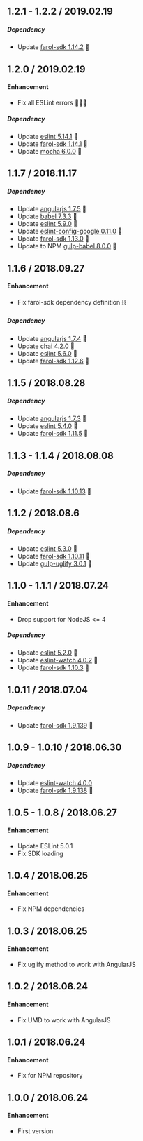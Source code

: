 ## 1.2.1 - 1.2.2 / 2019.02.19

##### Dependency

- Update [farol-sdk 1.14.2](https://bitbucket.org/menvia/farol-sdk-javascript/src/master/CHANGELOG.md) 🚀

## 1.2.0 / 2019.02.19
#### Enhancement
- Fix all ESLint errors 👨🏻‍🚒

##### Dependency
- Update [eslint 5.14.1](https://github.com/eslint/eslint/releases) 🚀
- Update [farol-sdk 1.14.1](https://bitbucket.org/menvia/farol-sdk-javascript/src/master/CHANGELOG.md) 🚀
- Update [mocha 6.0.0](https://github.com/mochajs/mocha/releases) 🚀

## 1.1.7 / 2018.11.17
##### Dependency
- Update [angularjs 1.7.5](https://github.com/angular/angular.js/blob/master/CHANGELOG.md) 🚀
- Update [babel 7.3.3](https://github.com/babel/babel/releases) 🚀
- Update [eslint 5.9.0](https://github.com/eslint/eslint/releases) 🚀
- Update [eslint-config-google 0.11.0](https://github.com/google/eslint-config-google/releases) 🚀
- Update [farol-sdk 1.13.0](https://bitbucket.org/menvia/farol-sdk-javascript/src/master/CHANGELOG.md) 🚀
- Update to NPM [gulp-babel 8.0.0](https://github.com/babel/gulp-babel/releases) 🚀

## 1.1.6 / 2018.09.27
#### Enhancement
- Fix farol-sdk dependency definition ⛓

##### Dependency
- Update [angularjs 1.7.4](https://github.com/angular/angular.js/blob/master/CHANGELOG.md) 🚀
- Update [chai 4.2.0](https://github.com/chaijs/chai/releases) 🚀
- Update [eslint 5.6.0](https://github.com/eslint/eslint/releases) 🚀
- Update [farol-sdk 1.12.6](https://bitbucket.org/menvia/farol-sdk-javascript/src/master/CHANGELOG.md) 🚀

## 1.1.5 / 2018.08.28
##### Dependency
- Update [angularjs 1.7.3](https://github.com/angular/angular.js/blob/master/CHANGELOG.md) 🚀
- Update [eslint 5.4.0](https://github.com/eslint/eslint/releases) 🚀
- Update [farol-sdk 1.11.5](https://bitbucket.org/menvia/farol-sdk-javascript/src/master/CHANGELOG.md) 🚀

## 1.1.3 - 1.1.4 / 2018.08.08
##### Dependency
- Update [farol-sdk 1.10.13](https://bitbucket.org/menvia/farol-sdk-javascript/src/master/CHANGELOG.md) 🚀

## 1.1.2 / 2018.08.6
##### Dependency
- Update [eslint 5.3.0](https://github.com/eslint/eslint/releases) 🚀
- Update [farol-sdk 1.10.11](https://bitbucket.org/menvia/farol-sdk-javascript/src/master/CHANGELOG.md) 🚀
- Update [gulp-uglify 3.0.1](https://github.com/terinjokes/gulp-uglify/releases) 🚀

## 1.1.0 - 1.1.1 / 2018.07.24
#### Enhancement
- Drop support for NodeJS <= 4

##### Dependency
- Update [eslint 5.2.0](https://github.com/eslint/eslint/releases) 🚀
- Update [eslint-watch 4.0.2](https://github.com/rizowski/eslint-watch/releases) 🚀
- Update [farol-sdk 1.10.3](https://bitbucket.org/menvia/farol-sdk-javascript/src/master/CHANGELOG.md) 🚀

## 1.0.11 / 2018.07.04
##### Dependency
- Update [farol-sdk 1.9.139](https://bitbucket.org/menvia/farol-sdk-javascript/src/master/CHANGELOG.md) 🚀

## 1.0.9 - 1.0.10 / 2018.06.30
##### Dependency
- Update [eslint-watch 4.0.0](https://github.com/rizowski/eslint-watch/releases)
- Update [farol-sdk 1.9.138](https://bitbucket.org/menvia/farol-sdk-javascript/src/master/CHANGELOG.md) 🚀

## 1.0.5 - 1.0.8 / 2018.06.27
#### Enhancement
- Update ESLint 5.0.1
- Fix SDK loading

## 1.0.4 / 2018.06.25
#### Enhancement
- Fix NPM dependencies

## 1.0.3 / 2018.06.25
#### Enhancement
- Fix uglify method to work with AngularJS

## 1.0.2 / 2018.06.24
#### Enhancement
- Fix UMD to work with AngularJS

## 1.0.1 / 2018.06.24
#### Enhancement
- Fix for NPM repository

## 1.0.0 / 2018.06.24
#### Enhancement
- First version
